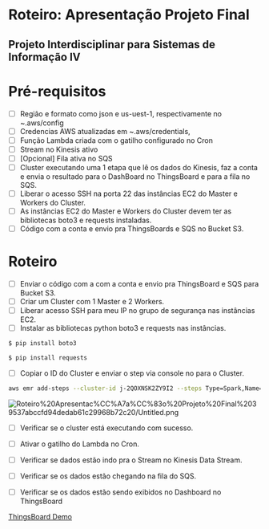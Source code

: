 # Roteiro: Apresentação Projeto Final

## Projeto Interdisciplinar para Sistemas de Informação IV

# Pré-requisitos

- [ ]  Região e formato como json e us-uest-1, respectivamente no ~.aws/config
- [ ]  Credencias AWS atualizadas em ~.aws/credentials,
- [ ]  Função Lambda criada com o gatilho configurado no Cron
- [ ]  Stream no Kinesis ativo
- [ ]  [Opcional] Fila ativa no SQS
- [ ]  Cluster executando uma 1 etapa que lê os dados do Kinesis, faz a conta e envia o resultado para o DashBoard no ThingsBoard e para a fila no SQS.
- [ ]  Liberar o acesso SSH na porta 22 das instâncias EC2 do Master e Workers do Cluster.
- [ ]  As instâncias EC2 do Master e Workers do Cluster devem ter as bibliotecas
boto3 e requests instaladas.
- [ ]  Código com a conta e envio pra ThingsBoards e SQS no Bucket S3.

# Roteiro

- [ ]  Enviar o código com a com a conta e envio pra ThingsBoard e SQS para Bucket S3.
- [ ]  Criar um Cluster com 1 Master e 2 Workers.
- [ ]  Liberar acesso SSH para meu IP no grupo de segurança nas instâncias EC2.
- [ ]  Instalar as bibliotecas python  boto3 e requests nas instâncias.

```bash
$ pip install boto3
```

```bash
$ pip install requests
```

- [ ]  Copiar o ID do Cluster e enviar o step via console no para o Cluster.

```bash
aws emr add-steps --cluster-id j-2QOXNSK2ZY9I2 --steps Type=Spark,Name="Kinesis Queue",ActionOnFailure=CONTINUE,Args=[--jars,s3://inmet-data/spark-sql-kinesis_2.11-1.2.1_spark-2.4-SNAPSHOT.jar,s3://inmet-data/kinesis_example.py,kinesis-sql,INMET_STREAM,https://kinesis.us-east-1.amazonaws.com,us-east-1]
```

![Roteiro%20Apresentac%CC%A7a%CC%83o%20Projeto%20Final%2039537abccfd94dedab61c29968b72c20/Untitled.png](Roteiro%20Apresentac%CC%A7a%CC%83o%20Projeto%20Final%2039537abccfd94dedab61c29968b72c20/Untitled.png)

- [ ]  Verificar se o cluster está executando com sucesso.
- [ ]  Ativar o gatilho do Lambda no Cron.

- [ ]  Verificar se dados estão indo pra o Stream no Kinesis Data Stream.
- [ ]  Verificar se os dados estão chegando na fila do SQS.
- [ ]  Verificar se os dados estão sendo exibidos no Dashboard no ThingsBoard

[ThingsBoard Demo](https://demo.thingsboard.io/dashboard/8c622990-0ef2-11eb-a50a-7fed1f51b550?publicId=b3613c00-1197-11eb-af98-19366df12767)